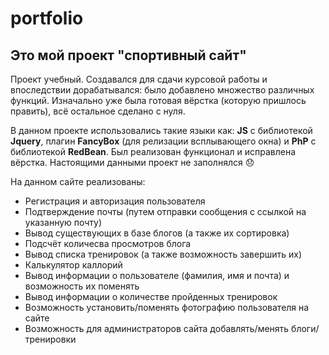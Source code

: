 # portfolio
## Это мой проект "спортивный сайт"

Проект учебный. Создавался для сдачи курсовой работы и впоследствии дорабатывался: было добавлено множество различных функций.
Изначально уже была готовая вёрстка (которую пришлось править), всё остальное сделано с нуля.

В данном проекте использовались такие языки как: **JS** с библиотекой **Jquery**, плагин **FancyBox** (для релизации всплывающего окна) и **PhP** с библиотекой **RedBean**.
Был реализован функционал и исправлена вёрстка. Настоящими данными проект не заполнялся 😞

На данном сайте реализованы:
  + Регистрация и авторизация пользователя
  + Подтверждение почты (путем отправки сообщения с ссылкой на указанную почту)
  + Вывод существующих в базе блогов (а также их сортировка)
  + Подсчёт количесва просмотров блога
  + Вывод списка тренировок (а также возможность завершить их)
  + Калькулятор каллорий
  + Вывод информации о пользователе (фамилия, имя и почта) и возможность их поменять
  + Вывод информации о количестве пройденных тренировок
  + Возможность установить/поменять фотографию пользователя на сайте
  + Возможность для администраторов сайта добавлять/менять блоги/тренировки
